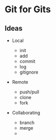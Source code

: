 # Git for Gits

## Ideas

- Local
	- init
	- add
	- commit
	- log
	- gitignore

- Remote
	- push/pull
	- clone
	- fork

- Collaborating
	- branch
	- merge
	- 

